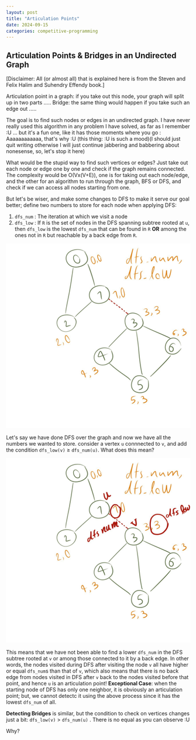 ```yaml
---
layout: post
title: "Articulation Points"
date: 2024-09-15
categories: competitive-programming
---
```




## Articulation Points & Bridges in an Undirected Graph

[Disclaimer: All (or almost all) that is explained here is from the Steven and Felix Halim and Suhendry Effendy book.]

Articulation point in a graph: if you take out this node, your graph will split up in two parts .....
Bridge: the same thing would happen if you take such an edge out .....



The goal is to find such nodes or edges in an undirected graph.
I have never really used this algorithm in any problem I have solved, as far as I remember :U ... but it's a fun one, like it has those moments where you go : Aaaaaaaaaaaa, that's why :U (this thing: :U is such a mood)(I should just quit writing otherwise I will just continue jabbering and babbering about nonesense, so, let's stop it here)


What would be the stupid way to find such vertices or edges? Just take out each node or edge one by one and check if the graph remains connected. The complexity would be O(Vx(V+E)), one is for taking out each node/edge, and the other for an algorithm to run through the graph, BFS or DFS, and check if we can access all nodes starting from one.


But let's be wiser, and make some changes to DFS to make it serve our goal better; define two numbers to store for each node when applying DFS:
1. `dfs_num` : The iteration at which we visit a node
2. `dfs_low` : If `R` is the set of nodes in the DFS spanning subtree rooted at `u`, then `dfs_low` is the lowest `dfs_num` that can be found in `R` **OR** among the ones not in `R` but reachable by a back edge from `R`.


![Codebook Image](../images/articulations.jpg)




Let's say we have done DFS over the graph and now we have all the numbers we wanted to store.
consider a vertex `u` connnected to `v`, and add the condition `dfs_low(v)` $\geq$ `dfs_num(u)`. What does this mean? 


![Codebook Image](../images/articulation_dfs_num.jpg)


This means that we have not been able to find a lower `dfs_num` in the DFS subtree rooted at `v` or among those connected to it by a back edge. In other words, the nodes visited during DFS after visiting the node `v` all have higher or equal `dfs_num`s than that of `v`, which also means that there is no back edge from nodes visited in DFS after `v` back to the nodes visited before that point, and hence `u` is an articulation point!
**Exceptional Case**: when the starting node of DFS has only one neighbor, it is obviously an articulation point; but, we cannot detectc it using the above process since it has the lowest `dfs_num` of all.





**Detecting Bridges** is similar, but the condition to check on vertices changes just a bit: `dfs_low(v)` $>$ `dfs_num(u)` . There is no equal as you can observe :U


Why?